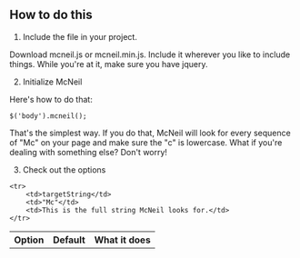 How to do this
------------------------

1. Include the file in your project.

Download mcneil.js or mcneil.min.js. Include it wherever you like to include things. While you're at it, make sure you have jquery.

2. Initialize McNeil

Here's how to do that:

    $('body').mcneil();

That's the simplest way. If you do that, McNeil will look for every sequence of "Mc" on your page and make sure the "c" is lowercase. What if you're dealing with something else? Don't worry!

3. Check out the options

<table>
    <th>Option</th>
    <th>Default</th>
    <th>What it does</th>

    <tr>
        <td>targetString</td>
        <td>"Mc"</td>
        <td>This is the full string McNeil looks for.</td>
    </tr>

</table>
